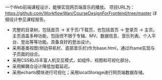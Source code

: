 一个Web前端课程设计，能够实现网页端音乐的播放。
项目URL为：https://github.com/WorkflowWan/CourseDesignForFrontend/tree/master
详细设计参见课程报告。

- 完整的目录树，包括首页 -> 关于页/下载页，也包括首页 -> 登录页 -> 主页。主页涵盖多种功能，包括但不限于专辑、MV、数据信息、音乐列表、个人平台、登出等等功能。具备良好的登出设计。
- 采用基类视图(侧边导航栏、底部音乐栏)作为base.html，通过iframe实现与子页面的综合。
- 采用CSS和JS丰富人机交互模式，如组件、视图和可视化部分。
- 采用解耦合设计降低加载延迟。
- 采用echarts模块进行可视化；采用localStorage进行网页端数据存储。
